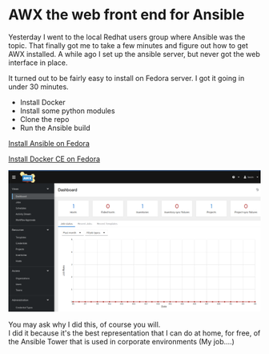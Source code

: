 # AWX the web front end for Ansible

Yesterday I went to the local Redhat users group where Ansible was the topic. That finally got me to take a few minutes and figure out how to get AWX installed.  A while ago I set up the ansible server, but never got the web interface in place.

It turned out to be fairly easy to install on Fedora server. I got it going in under 30 minutes.

- Install Docker
- Install some python modules
- Clone the repo
- Run the Ansible build

[Install Ansible on Fedora](https://medium.com/@jegan_50867/installing-ansible-tower-awx-e46d5231357d)

[Install Docker CE on Fedora](https://docs.portainer.io/start/install-ce/server/docker/linux)


![My AWX dashboard](AWXDashboard.png)

You may ask why I did this, of course you will.  
I did it because it's the best representation that I can do at home, for free, of the Ansible Tower that is used in corporate environments (My job....)